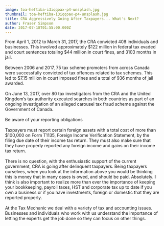 ```yaml
---
image: toa-heftiba-i3iqqoax-p4-unsplash.jpg
thumbnail: toa-heftiba-i3iqqoax-p4-unsplash.jpg
title: CRA Aggressively Going After Taxpayers... What's Next?
author: Fraser Simpson
date: 2017-07-18T01:55:00.000Z
---
```

From April 1, 2012 to March 31, 2017, the CRA convicted 408 individuals and businesses. This involved approximately $122 million in federal tax evaded and court sentences totaling $44 million in court fines, and 3103 months in jail.\
\
Between 2006 and 2017, 75 tax scheme promoters from across Canada were successfully convicted of tax offences related to tax schemes. This led to $7.15 million in court imposed fines and a total of 936 months of jail awarded.\
\
On June 13, 2017, over 80 tax investigators from the CRA and the United Kingdom’s tax authority executed searches in both countries as part of an ongoing investigation of an alleged carousel tax fraud scheme against the Government of Canada.\
\
Be aware of your reporting obligations\
\
Taxpayers must report certain foreign assets with a total cost of more than $100,000 on Form T1135, Foreign Income Verification Statement, by the filing due date of their income tax return. They must also make sure that they have properly reported any foreign income and gains on their income tax return.\
\
There is no question, with the enthusiastic support of the current government, CRA is going after delinquent taxpayers. Being taxpayers ourselves, when you look at the information above you would be thinking this is money that in many cases is owed, and should be paid. Absolutely. I think is also important to realize more than ever the importance of keeping your bookkeeping, payroll taxes, HST and corporate tax up to date if you own a business or if you have investments, foreign or domestic that they are reported properly.\
\
At the Tax Mechanic we deal with a variety of tax and accounting issues. Businesses and individuals who work with us understand the importance of letting the experts get the job done so they can focus on other things.